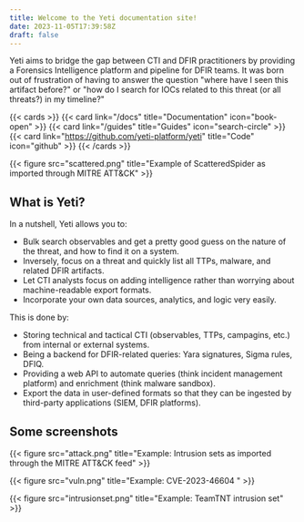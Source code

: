```yaml
---
title: Welcome to the Yeti documentation site!
date: 2023-11-05T17:39:58Z
draft: false
---
```


Yeti aims to bridge the gap between CTI and DFIR practitioners by providing a
Forensics Intelligence platform and pipeline for DFIR teams. It was born out of frustration
of having to answer the question "where have I seen this artifact before?" or
"how do I search for IOCs related to this threat (or all threats?) in my timeline?"

{{< cards >}} {{< card link="/docs" title="Documentation" icon="book-open" >}}
{{< card link="/guides" title="Guides" icon="search-circle" >}}
{{< card link="https://github.com/yeti-platform/yeti" title="Code" icon="github" >}}
{{< /cards >}}


{{< figure src="scattered.png" title="Example of ScatteredSpider as imported through MITRE ATT&CK" >}}

## What is Yeti?

In a nutshell, Yeti allows you to:

- Bulk search observables and get a pretty good guess on the nature of the
  threat, and how to find it on a system.
- Inversely, focus on a threat and quickly list all TTPs, malware, and related
  DFIR artifacts.
- Let CTI analysts focus on adding intelligence rather than worrying about
  machine-readable export formats.
- Incorporate your own data sources, analytics, and logic very easily.

This is done by:

- Storing technical and tactical CTI (observables, TTPs, campagins, etc.) from
  internal or external systems.
- Being a backend for DFIR-related queries: Yara signatures, Sigma rules, DFIQ.
- Providing a web API to automate queries (think incident management platform)
  and enrichment (think malware sandbox).
- Export the data in user-defined formats so that they can be ingested by
  third-party applications (SIEM, DFIR platforms).

## Some screenshots

{{< figure src="attack.png" title="Example: Intrusion sets as imported through the MITRE ATT&CK feed" >}}

{{< figure src="vuln.png" title="Example: CVE-2023-46604 " >}}

{{< figure src="intrusionset.png" title="Example: TeamTNT intrusion set" >}}
